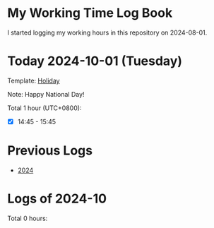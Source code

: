 # My Working Time Log Book

I started logging my working hours in this repository on 2024-08-01.

# Today 2024-10-01 (Tuesday)

Template: [Holiday](./WeekdayTemplate.md#holiday-yyyy-mm-dd-what-day)

Note: Happy National Day!

Total 1 hour (UTC+0800):
- [x] 14:45 - 15:45

# Previous Logs

- [2024](./2024/2024.md)

# Logs of 2024-10

Total 0 hours:
